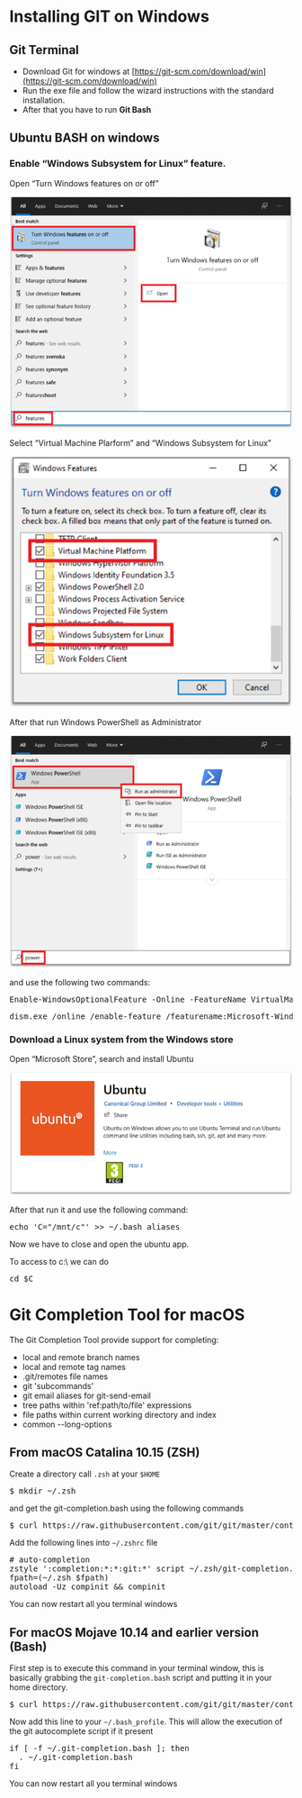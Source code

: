 # Installing GIT on Windows

## Git Terminal

*   Download Git for windows at [https://git-scm.com/download/win](https://git-scm.com/download/win) 
*   Run the exe file and follow the wizard instructions with the standard installation.
*   After that you have to run **Git Bash**

## Ubuntu BASH on windows


### Enable “Windows Subsystem for Linux” feature. 

Open “Turn Windows features on or off”

![open_windows_features][1]

Select “Virtual Machine Plarform” and “Windows Subsystem for Linux”

![windows_features][2]

After that run Windows PowerShell as Administrator 

![powershell][3]

and use the following two commands:

<pre>Enable-WindowsOptionalFeature -Online -FeatureName VirtualMachinePlatform -norestart</pre>

<pre>dism.exe /online /enable-feature /featurename:Microsoft-Windows-Subsystem-Linux /all</pre>


### Download a Linux system from the Windows store

Open “Microsoft Store”, search and install Ubuntu

![ubuntu][4]

After that run it and use the following command:

<pre>echo 'C="/mnt/c"' >> ~/.bash_aliases</pre>

Now we have to close and open the ubuntu app.

To access to c:\ we can do

<pre>cd $C</pre>

# Git Completion Tool for macOS

The Git Completion Tool provide support for completing:

* local and remote branch names
* local and remote tag names
* .git/remotes file names
* git 'subcommands'
* git email aliases for git-send-email
* tree paths within 'ref:path/to/file' expressions
* file paths within current working directory and index
* common --long-options

## From macOS Catalina 10.15 (ZSH)

Create a directory call <code>.zsh</code> at your <code>\$HOME</code>

<pre>
$ mkdir ~/.zsh
</pre>

and get the git-completion.bash using the following commands

<pre>
$ curl https://raw.githubusercontent.com/git/git/master/contrib/completion/git-completion.bash -o ~/.zsh/git-completion.bash
</pre>

Add the following lines into <code>~/.zshrc</code> file

<pre>
# auto-completion
zstyle ':completion:*:*:git:*' script ~/.zsh/git-completion.bash
fpath=(~/.zsh $fpath)
autoload -Uz compinit && compinit
</pre>

You can now restart all you terminal windows


## For macOS Mojave 10.14 and earlier version (Bash)

First step is to execute this command in your terminal window, this is basically grabbing the <code>git-completion.bash</code> script and putting it in your home directory.

<pre>$ curl https://raw.githubusercontent.com/git/git/master/contrib/completion/git-completion.bash -o ~/.git-completion.bash</pre>

Now add this line to your <code>~/.bash_profile</code>. This will allow the execution of the git autocomplete script if it present

<pre>
if [ -f ~/.git-completion.bash ]; then
  . ~/.git-completion.bash
fi
</pre>

You can now restart all you terminal windows

[1]:  ../images/open_windows_features.png
[2]:  ../images/windows_features.png
[3]:  ../images/powershell.png
[4]:  ../images/ubuntu.png
